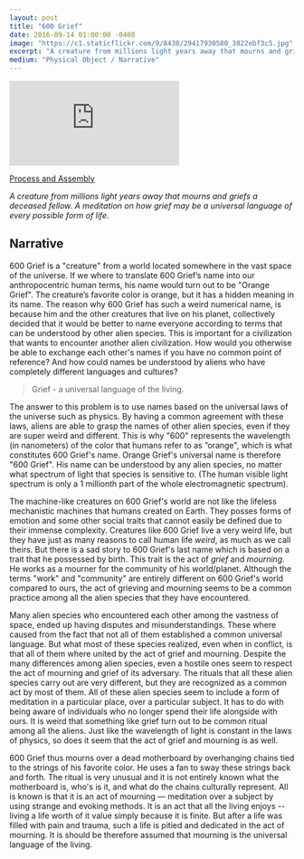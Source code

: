 ```yaml
---
layout: post
title: "600 Grief"
date: 2016-09-14 01:00:00 -0400
image: "https://c1.staticflickr.com/9/8438/29417930580_3822ebf3c5.jpg"
excerpt: "A creature from millions light years away that mourns and griefs a deceased fellow. A meditation on how grieving may be a universal language of every form of life."
medium: "Physical Object / Narrative"
---
```


<iframe src="https://player.vimeo.com/video/183026282?color=9CBEF2" frameborder="0" webkitallowfullscreen mozallowfullscreen allowfullscreen></iframe>

[Process and Assembly](https://bfadtdeviceart.wordpress.com/2016/09/14/600-grief/)

*A creature from millions light years away that mourns and griefs a deceased fellow. A meditation on how grief may be a universal language of every possible form of life.*

## Narrative

600 Grief is a "creature" from a world located somewhere in the vast space of the universe. If we where to translate 600 Grief’s name into our anthropocentric human terms, his name would turn out to be "Orange  Grief". The creature’s favorite color is orange, but it has a hidden meaning in its name. The reason why 600 Grief has such a weird numerical name, is because him and the other creatures that live on his planet, collectively decided that it would be better to name everyone according to terms that can be understood by other alien species. This is important for a civilization that wants to encounter another alien civilization. How would you otherwise be able to exchange each other's names if you have no common point of reference? And how could names be understood by aliens who have completely different languages and cultures?

> Grief - a universal language of the living.

The answer to this problem is to use names based on the universal laws of the universe such as physics. By having a common agreement with these laws, aliens are able to grasp the names of other alien species, even if they are super weird and different. This is why "600" represents the wavelength (in nanometers) of the color that humans refer to as ”orange", which is what constitutes 600 Grief's name. Orange Grief's universal name is therefore "600 Grief". His name can be understood by any alien species, no matter what spectrum of light that species is sensitive to. (The human visible light spectrum is only a 1 millionth part of the whole electromagnetic spectrum).

The machine-like creatures on 600 Grief's world are not like the lifeless mechanistic machines that humans created on Earth. They posses forms of emotion and some other social traits that cannot easily be defined due to their immense complexity. Creatures like 600 Grief live a very weird life, but they have just as many reasons to call human life *weird*, as much as we call theirs. But there is a sad story to 600 Grief's last name which is based on a trait that he possessed by birth. This trait is the act of *grief* and *mourning*. He works as a mourner for the community of his world/planet. Although the terms "work" and "community" are entirely different on 600 Grief's world compared to ours, the act of grieving and mourning seems to be a common practice among all the alien species that they have encountered.

Many alien species who encountered each other among the vastness of space, ended up having disputes and misunderstandings. These where caused from the fact that not all of them established a common universal language. But what most of these species realized, even when in conflict, is that all of them where united by the act of grief and mourning. Despite the many differences among alien species, even a hostile ones seem to respect the act of mourning and grief of its adversary. The rituals that all these alien species carry out are very different, but they are recognized as a common act by most of them. All of these alien species seem to include a form of meditation in a particular place, over a particular subject. It has to do with being aware of individuals who no longer spend their life alongside with ours. It is weird that something like grief turn out to be common ritual among all the aliens. Just like the wavelength of light is constant in the laws of physics, so does it seem that the act of grief and mourning is as well.

600 Grief thus mourns over a dead motherboard by overhanging chains tied to the strings of his favorite color. He uses a fan to sway these strings back and forth. The ritual is very unusual and it is not entirely known what the motherboard is, who's is it, and what do the chains culturally represent. All is known is that it is an act of mourning — meditation over a subject by using strange and evoking methods. It is an act that all the living enjoys -- living a life worth of it value simply because it is finite. But after a life was filled with pain and trauma, such a life is pitied and dedicated in the act of mourning. It is should be therefore assumed that mourning is the universal language of the living.
